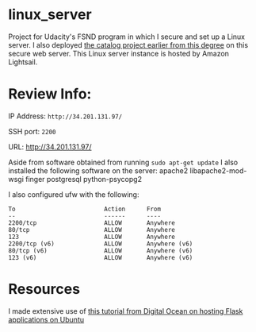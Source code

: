 # linux_server
Project for Udacity's FSND program in which I secure and set up a Linux server. I also deployed [the catalog project earlier from this degree](https://github.com/kwanjack/catalog-app) on this secure web server. This Linux server instance is hosted by Amazon Lightsail.

# Review Info:
IP Address: ```http://34.201.131.97/```

SSH port: ```2200```

URL: http://34.201.131.97/


Aside from software obtained from running ```sudo apt-get update``` I also installed the following software on the server:
apache2
libapache2-mod-wsgi
finger
postgresql
python-psycopg2


I also configured ufw with the following:
```
To                         Action      From
--                         ------      ----
2200/tcp                   ALLOW       Anywhere
80/tcp                     ALLOW       Anywhere
123                        ALLOW       Anywhere
2200/tcp (v6)              ALLOW       Anywhere (v6)
80/tcp (v6)                ALLOW       Anywhere (v6)
123 (v6)                   ALLOW       Anywhere (v6)
```

# Resources
I made extensive use of [this tutorial from Digital Ocean on hosting Flask applications on Ubuntu](https://www.digitalocean.com/community/tutorials/how-to-deploy-a-flask-application-on-an-ubuntu-vps)

